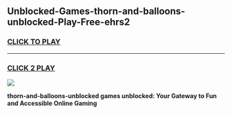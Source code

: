
## Unblocked-Games-thorn-and-balloons-unblocked-Play-Free-ehrs2
<h3>
<a href="https://premium76.site?title=thorn-and-balloons-unblocked&ref=10A">CLICK TO PLAY</a></h3>
<hr>

<h3>
<a href="https://premium76.site?title=thorn-and-balloons-unblocked&ref=10A">CLICK 2 PLAY</a>
  
</h3>

<a href="https://premium76.site?title=thorn-and-balloons-unblocked&ref=10A"><img src="https://clearcache.store/games.png"></a>


**thorn-and-balloons-unblocked games unblocked: Your Gateway to Fun and Accessible Online Gaming**
